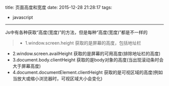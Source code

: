 title: 页面高度和宽度
date: 2015-12-28 21:28:17
tags:
- javascript
---
Js中有各种获取“高度(宽度)”的方法，但是每种“高度(宽度)”都是不一样的<!-- more -->
>* 1.window.screen.height 获取的是屏幕的高度，包括地址栏
* 2.window.screen.availHeight 获取的是屏幕的可用高度(排除地址栏的高度)
* 3.document.body.clientHeight 获取的是body对象的高度(当出现滚动条时会大于屏幕高度)
* 4.document.documentElement.clientHeight 获取的是可视区域的高度(例如当放大或缩小浏览器时，可视区域大小会变化)
